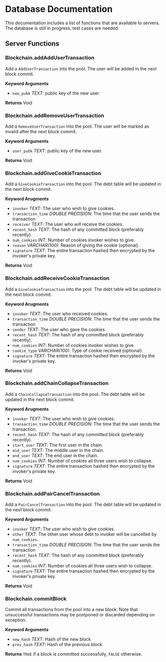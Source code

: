 # Database Documentation
This documentation includes a list of functions that are available to servers. The database is still in progress, test cases are needed.
## Server Functions
### Blockchain.addAddUserTransaction
Add a `AddUserTransaction` into the pool. The user will be added in the next block commit.

**Keyword Arguments**
- `new_pubk` *TEXT*: public key of the new user.

**Returns** Void

### Blockchain.addRemoveUserTransaction
Add a `RemoveUserTransaction` into the pool. The user will be marked as invalid after the next block commit.

**Keyword Arguments**
- `user_pubk` *TEXT*: public key of the new user.

**Returns** Void

### Blockchain.addGiveCookieTransaction
Add a `GiveCookieTransaction` into the pool. The debt table will be updated in the next block commit.

**Keyword Arugments**
- `invoker` *TEXT*: The user who wish to give cookies.
- `transaction_time` *DOUBLE PRECISION*: The time that the user sends the transaction
- `receiver` *TEXT*: The user who will receive the cookies.
- `recent_hash` *TEXT*: The hash of any committed block (preferably recently).
- `num_cookies` *INT*: Number of cookies invoker wishes to give.
- `reason` *VARCHAR(100)*: Reason of giving the cookie (optional).
- `signature` *TEXT*: The entire transaction hashed then encrypted by the invoker's private key.

**Returns** Void

### Blockchain.addReceiveCookieTransaction
Add a `GiveCookieTransaction` into the pool. The debt table will be updated in the next block commit.

**Keyword Arugments**
- `invoker` *TEXT*: The user who received cookies.
- `transaction_time` *DOUBLE PRECISION*: The time that the user sends the transaction
- `sender` *TEXT*: The user who gave the cookies.
- `recent_hash` *TEXT*: The hash of any committed block (preferably recently).
- `num_cookies` *INT*: Number of cookies invoker wishes to give.
- `cookie_type` *VARCHAR(100)*: Type of cookie received (optional).
- `signature` *TEXT*: The entire transaction hashed then encrypted by the invoker's private key.

**Returns** Void

### Blockchain.addChainCollapseTransaction
Add a `ChainCollapseTransaction` into the pool. The debt table will be updated in the next block commit.

**Keyword Arugments**
- `invoker` *TEXT*: The user who wish to give cookies.
- `transaction_time` *DOUBLE PRECISION*: The time that the user sends the transaction.
- `recent_hash` *TEXT*: The hash of any committed block (preferably recently).
- `start_user` *TEXT*: The first user in the chain.
- `mid_user` *TEXT*: The middle user in the chain.
- `end_user` *TEXT*: The end user in the chain.
- `num_cookies` *INT*: Number of cookies all three users wish to collapse.
- `signature` *TEXT*: The entire transaction hashed then encrypted by the invoker's private key.

**Returns** Void

### Blockchain.addPairCancelTransaction
Add a `PairCancelTransaction` into the pool. The debt table will be updated in the next block commit.

**Keyword Arguments**
- `invoker` *TEXT*: The user who wish to give cookies.
- `other` *TEXT*: The other user whose debt to invoker will be cancelled by `num_cookies`.
- `transaction_time` *DOUBLE PRECISION*: The time that the user sends the transaction
- `recent_hash` *TEXT*: The hash of any committed block (preferably recently).
- `num_cookies` *INT*: Number of cookies all three users wish to collapse.
- `signature` *TEXT*: The entire transaction hashed then encrypted by the invoker's private key.

**Returns** Void

### Blockchain.commitBlock
Commit all transactions from the pool into a new block. Note that unsuccessful transactions may be postponed or discarded depending on exception.

**Keyword Arguments**
- `new_hash` *TEXT*: Hash of the new block
- `prev_hash` *TEXT*: Hash of the previous block

**Returns** `TRUE` if a block is committed successfully, `FALSE` otherwise.
